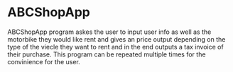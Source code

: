 # ABCShopApp

 ABCShopApp program askes the user to input user info as well as the
 motorbike they would like rent and gives an price output depending on the 
 type of the viecle they want to rent and in the end outputs a tax invoice
 of their purchase. This program can be repeated multiple times for the convinience for the user.
